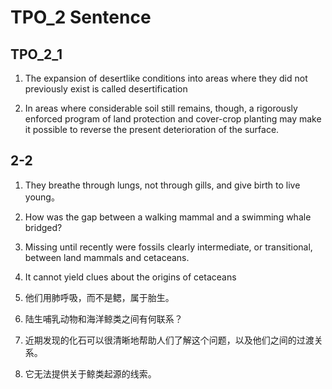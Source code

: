 # TPO_2 Sentence
## TPO_2_1
1. The expansion of desertlike conditions into areas where they did not previously exist is called desertification

2. In areas where considerable soil still remains, though, a rigorously enforced program of land protection and cover-crop planting may make it possible to reverse the present deterioration of the surface.

## 2-2
1. They breathe through lungs, not through gills, and give birth to live young。

2. How was the gap between a walking mammal and a swimming whale bridged?

3. Missing until recently were fossils clearly intermediate, or transitional, between land mammals and cetaceans.

4. It cannot yield clues about the origins of cetaceans

1. 他们用肺呼吸，而不是鳃，属于胎生。
2. 陆生哺乳动物和海洋鲸类之间有何联系？
3. 近期发现的化石可以很清晰地帮助人们了解这个问题，以及他们之间的过渡关系。
4. 它无法提供关于鲸类起源的线索。